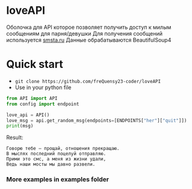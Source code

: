 # loveAPI
Оболочка для API которое позволяет получить доступ к милым сообщениям для парня/девушки
Для получения сообщений используется [smsta.ru](https://smsta.ru/)
Данные обрабатываются BeautifulSoup4

# Quick start
* `git clone https://github.com/freQuensy23-coder/loveAPI`
* Use in your python file
```Python
from API import API
from config import endpoint

love_api = API()
love_msg = api.get_random_msg(endpoints=[ENDPOINTS["her"]["quit"]])
print(msg)
```
Result:
```
Говорю тебе — прощай, отношения прекращаю.
В мыслях последний поцелуй отправляю.
Прими это смс, а меня из жизни удали,
Ведь наши мосты мы давно развели. 
```

### More examples in examples folder
